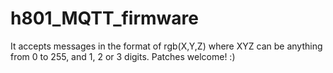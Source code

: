 # h801_MQTT_firmware
It accepts messages in the format of rgb(X,Y,Z) where XYZ can be anything from 0 to 255, and 1, 2 or 3 digits. Patches welcome! :)
